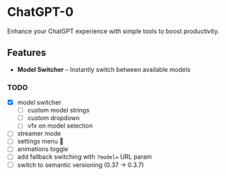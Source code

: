 # ChatGPT-0
Enhance your ChatGPT experience with simple tools to boost productivity.

## Features
- **Model Switcher** – Instantly switch between available models

### TODO
- [x] model switcher
  - [ ] custom model strings  
  - [ ] custom dropdown
  - [ ] vfx on model selection
- [ ] streamer mode
- [ ] settings menu 🎯
- [ ] animations toggle
- [ ] add fallback switching with `?model=` URL param
- [ ] switch to semantic versioning (0.37 -> 0.3.7)

